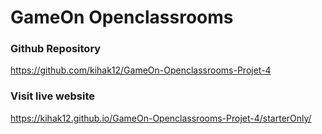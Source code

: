 # GameOn Openclassrooms

### Github Repository
https://github.com/kihak12/GameOn-Openclassrooms-Projet-4

### Visit live website

https://kihak12.github.io/GameOn-Openclassrooms-Projet-4/starterOnly/